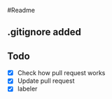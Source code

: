 #Readme
## .gitignore added
## Todo
 - [x] Check how pull request works
 - [x] Update pull request
 - [x] labeler